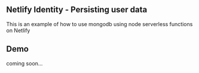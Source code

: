 ## Netlify Identity - Persisting user data

This is an example of how to use mongodb using node serverless functions on Netlify

## Demo

coming soon...
